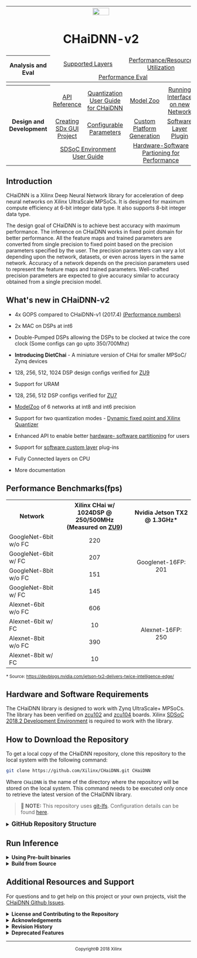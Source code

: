 <table style="width:100%">
<tr>
<th width="100%" colspan="6"><img src="https://www.xilinx.com/content/dam/xilinx/imgs/press/media-kits/corporate/xilinx-logo.png" width="30%"/><h1>CHaiDNN-v2</h2>
</th>
</tr>
  <tr>
    <th rowspan="6" width="17%">Analysis and Eval</th>
   </tr>
<tr>
	<td align="center" colspan="2"><a href="./docs/SUPPORTED_LAYERS.md">Supported Layers</a></td>
	<td align="center" colspan="2"><a href="./docs/PERFORMANCE_SNAPSHOT.md">Performance/Resource Utilization</a></td>
</tr>
  <tr></tr>
<tr>
	<td align="center" colspan="4"><a href="./docs/PERFORMANCE_EVAL.md">Performance Eval</a></td>	
</tr>
<tr></tr>
    <tr></tr>
  <tr><th colspan="6"></th></tr>

  <tr></tr>
  <tr>
     <th rowspan="7" width="17%">Design and Development</th>
   </tr>

<tr>
	<td  align="center"><a href="./docs/API.md">API Reference</a></td>
	<td  align="center"><a href="./docs/QUANTIZATION.md">Quantization User Guide for CHaiDNN</a></td>
	<td  align="center"><a href="./docs/MODELZOO.md">Model Zoo</a></td>
	<td  align="center"><a href="./docs/RUN_NEW_NETWORK.md">Running Interface on new Network</a></td>
</tr>
  <tr></tr>
<tr>
	<td  align="center"><a href="./docs/BUILD_USING_SDX_GUI.md">Creating SDx GUI Project</a></td>
	<td  align="center"><a href="./docs/CONFIGURABLE_PARAMS.md">Configurable Parameters</a></td>
	<td  align="center"><a href="./docs/CUSTOM_PLATFORM_GEN.md">Custom Platform Generation</a></td>
	<td  align="center"><a href="./docs/SOFTWARE_LAYER_PLUGIN.md">Software Layer Plugin</a></td>
</tr>
  <tr></tr>
<tr>
	<td  align="center" colspan="2"><a href="https://www.xilinx.com/support/documentation/sw_manuals/xilinx2017_4/ug1027-sdsoc-user-guide.pdf">SDSoC Environment User Guide</a></td>	
	<td align="center" colspan="2"><a href="./docs/HW_SW_PARTITIONING.md">Hardware-Software Partioning for Performance</a></td>

</tr>  
</table>

## Introduction

CHaiDNN is a Xilinx Deep Neural Network library for acceleration of deep neural networks on Xilinx UltraScale MPSoCs. It is designed for maximum compute efficiency at 6-bit integer data type. It also supports 8-bit integer data type.

The design goal of CHaiDNN is to achieve best accuracy with maximum performance. The inference on CHaiDNN works in fixed point domain for better performance. All the feature maps and trained parameters are converted from single precision to fixed point based on the precision parameters specified by the user. The precision parameters can vary a lot depending upon the network, datasets, or even across layers in the same network. Accuracy of a network depends on the precision parameters used to represent the feature maps and trained parameters. Well-crafted precision parameters are expected to give accuracy similar to accuracy obtained from a single precision model.

## What's new in CHaiDNN-v2


- 4x GOPS compared to CHaiDNN-v1 (2017.4) [(Performance numbers)](./docs/PERFORMANCE_SNAPSHOT.md)

- 2x MAC on DSPs at int6

- Double-Pumped DSPs allowing the DSPs to be clocked at twice the core clock (Some configs can go upto 350/700Mhz)

- **Introducing DietChai** - A miniature version of CHai for smaller MPSoC/ Zynq devices

- 128, 256, 512, 1024 DSP design configs verified for [ZU9](https://www.xilinx.com/products/boards-and-kits/zcu102.html)

- Support for URAM

- 128, 256, 512 DSP configs verified for [ZU7](https://www.xilinx.com/products/boards-and-kits/zcu104.html)

- [ModelZoo](./docs/MODELZOO.md) of 6 networks at int8 and int6 precision

- Support for two quantization modes - [Dynamic fixed point and Xilinx Quantizer](./docs/QUANTIZATION.md)

- Enhanced API to enable better [hardware- software partitioning](./docs/HW_SW_PARTITIONING.md) for users

- Support for [software custom layer](./docs/SOFTWARE_LAYER_PLUGIN.md) plug-ins

- Fully Connected layers on CPU
- More documentation

## Performance Benchmarks(fps)

<table>
  <tr>
    <th>Network</th>
    <th>Xilinx CHai w/ 1024DSP @ 250/500MHz (Measured on <a href="https://www.xilinx.com/products/boards-and-kits/zcu104.html">ZU9</a>)</th>
    <th>Nvidia Jetson TX2 @ 1.3GHz*</th>
  </tr>
  <tr>
    <td>GoogleNet-6bit w/o FC</td>
    <td width="40%" align="center">220</td>
    <td rowspan="4" align="center">Googlenet-16FP: 201</td>
  </tr>
  <tr>
    <td>GoogleNet-6bit w/ FC</td>
    <td width="40%" align="center">207</td>

  </tr>
  <tr>
    <td>GoogleNet-8bit w/o FC </td>
    <td width="40%" align="center">151</td>

  </tr>
  <tr>
    <td>GoogleNet-8bit w/ FC</td>
    <td width="40%" align="center">145</td>

  </tr>


  <tr>
    <td>Alexnet-6bit w/o FC</td>
    <td width="40%" align="center">606</td>
    <td rowspan="4" align="center">Alexnet-16FP: 250</td>
  </tr>
  <tr>
    <td>Alexnet-6bit w/ FC</td>
    <td width="40%" align="center">10</td>

  </tr>
  <tr>
    <td>Alexnet-8bit w/o FC</td>
    <td width="40%" align="center">390</td>

  </tr>
  <tr>
    <td>Alexnet-8bit w/ FC</td>
    <td width="40%" align="center">10</td>

  </tr>
</table>

<sup>* Source: https://devblogs.nvidia.com/jetson-tx2-delivers-twice-intelligence-edge/</sup>

## Hardware and Software Requirements

The CHaiDNN library is designed to work with Zynq UltraScale+ MPSoCs. The library has been verified on [zcu102](https://www.xilinx.com/products/boards-and-kits/zcu102.html) and [zcu104](https://www.xilinx.com/products/boards-and-kits/zcu104.html) boards. Xilinx [SDSoC 2018.2 Development Environment](https://www.xilinx.com/support/download/index.html/content/xilinx/en/downloadNav/sdx-development-environments.html) is required to work with the library.


## How to Download the Repository

To get a local copy of the CHaiDNN repository, clone this repository to the local system with the following command:
``` sh
git clone https://github.com/Xilinx/CHaiDNN.git CHaiDNN
```
Where `CHaiDNN` is the name of the directory where the repository will be stored on the local system. This command needs to be executed only once to retrieve the latest version of the CHaiDNN library.

>**:pushpin: NOTE:** This repository uses [git-lfs](https://github.com/git-lfs/git-lfs/wiki/Installation). Configuration details can be found [here](https://help.github.com/articles/configuring-git-large-file-storage).


<details>
<summary><big><strong>GitHub Repository Structure</strong></big></summary>

```sh
CHaiDNN/
|
|-- CONTRIBUTING.md
|-- LICENSE
|-- README.md
|-- SD_Card
|   |-- lib
|   |-- cblas
|   |-- images
|   |-- opencv
|   |-- protobuf
|   |-- zcu102
|   `-- zcu104
|-- design
|   |-- build
|   |-- conv
|   |-- deconv
|   |-- pool
|   `-- wrapper
|-- docs
|   |-- API.md
|   |-- BUILD_USING_SDX_GUI.md
|   |-- CONFIGURABLE_PARAMS.md
|   |-- CUSTOM_PLATFORM_GEN.md
|   |-- HW_SW_PARTITIONING.md
|   |-- MODELZOO.md
|   |-- PERFORMANCE_SNAPSHOT.md
|   |-- QUANTIZATION.md
|   |-- RUN_NEW_NETWORK.md
|   |-- SOFTWARE_LAYER_PLUGIN.md
|   |-- SUPPORTED_LAYERS.md
|   `-- images
|-- software
|   |-- bufmgmt
|   |-- checkers
|   |-- common
|   |-- custom
|   |-- example
|   |-- imageread
|   |-- include
|   |-- init
|   |-- interface
|   |-- scheduler
|   |-- scripts
|   |-- swkernels
|   `-- xtract
`-- tools
    |-- SETUP_TOOLS.md
    `-- tools.zip

```
</details>

## Run Inference

<details>
<summary><strong>Using Pre-built binaries</strong></summary>
<a name="Pre-built"></a>

To run inference on example networks, follow these steps:
1. Download the example network [6-bit GoogleNet with Xilinx Quantization scheme](). More networks are available as part of the [ModelZoo](./MODELZOO.md).
1. Place the downloaded and unzipped contents at "`SD_Card/models`" directory. Create `SD_Card/models` directory if not present already.

1. Copy the required contents of "`SD_Card`" folder into a SD-Card.
	- opencv
	- protobuf
	- cblas
	- images
	- bit-stream, boot loader, lib & executables (either from `SD_Card/zcu102` or `SD_Card/zcu104`)
1. Insert the SD-Card and power ON the board.

	>**:pushpin: NOTE:**  A serial port emulator (Teraterm/Minicom) is required to interface the user commands to the board

1. Attach a USB-UART cable from the board to the host PC. Set the UART serial port to
	```
	Baud rate: 115200
	Data: 8 bit
	Parity: none
	Stop: 1 bit
	Flow control: none
	```
1. After boot sequence, set LD_LIBRARY_PATH env variable.
    ``` sh
    export OPENBLAS_NUM_THREADS=2
    export LD_LIBRARY_PATH=lib/:opencv/arm64/lib/:protobuf/arm64/lib:cblas/arm64/lib
    ```
1. Create a folder "`out`" inside the network directory to save the outputs
    	``` sh
       cd /mnt
       mkdir models/<network>/out
       ```
1. Execute "`*.elf`" file to run inference

    - The format for running these example networks is described below:
      ```sh
      ./<example network>.elf <quantization scheme> <bit width> <img1_path> <img2_path>
      ```
    - For GoogleNet 6-bit inference with Xilinx quantization scheme execute the following
      ```sh
      ./googlenet.elf Xilinx 6 images/camel.jpg images/goldfish.JPEG
      ```	  
1. Sync after execution		
	``` sh
	cd /
	sync
	umount /mnt
	```
1. Output will be written into text file inside respective output folders.
	```
	Ex : models/<network>/out
	```
>**:pushpin: NOTE:**  Failing to run `sync` might corrupt the file system and cause crash on subsequent runs.

>**:pushpin: NOTE:**  For running inference on a new network, please follow the instructions in [Run new Network using CHaiDNN](./RUN_NEW_NETWORK.md).

</details>

<details>
<summary><strong>Build from Source</strong></summary>

CHaiDNN can be built using Makefiles OR using SDx IDE. The below steps describe how to build CHaiDNN using Makefiles. For steps to build using SDx IDE, see the instructions in [Build using SDx IDE](./BUILD_USING_SDX_GUI.md).

<details>
<summary><strong>Build CHaiDNN Hardware</strong></summary>

Please follow the steps to build the design for zcu102 (ZU9 device based board)

1. Go to `CHaiDNN/design/build` folder.


1. Set SDx tool environment
   - For BASH:
	 ```sh
	 source <SDx Installation Dir>/installs/lin64/SDx/2018.2/settings64.sh
	 ```
   - For CSH
	 ```sh
	 source <SDx Installation Dir>/installs/lin64/SDx/2018.2/settings64.csh
	 ```
1. To build the design, run Makefile
	 ```sh
	 make ultraclean
	 make
	 ```

   >**:pushpin: NOTE:**  
   > - To build `DietChai`, run `make DIET_CHAI_Z=1`. This builds a design with 128 compute DSPs and 64-bit AXI interface. Run `make DIET_CHAI_ZUPLUS=1` to build a design with 128 compute DSPs and 128-bit AXI interface.
   > - To exclude deconv Kernel, set `DECONV_ENABLE=0` in Makefile. Default is `DECONV_ENABLE=1`.
   > - To exclude Pool Kernel, set `POOL_ENABLE=0` in Makefile. With this setting, Pooling functionality embedded in Convolution accelerator is used. Default is `POOL_ENABLE=1`.
   > - When building `DietChai`, do not change `POOL_ENABLE`, `DECONV_ENABLE` values in Makefile.

1. After the build is completed, copy the `libxlnxdnn.so` file and other build files (`BOOT.BIN`, `image.ub` and `_sds` directory) inside `build/sd_card` to `SD_Card` directory.
	 ```sh
	 make copy
	 ```
1. The hardware setup is now ready.
</details>

<details>
<summary><strong>Build CHaiDNN Software</strong></summary>

Follow the steps to compile the software stack.

1. Copy `libxlnxdnn.so` to `SD_Card/lib` directory. The `libxlnxdnn.so` file can be found in the `design/build/sd_card` directory once the HW build is finished. You can skip this step if have already copied the `libxlnxdnn.so` file to the suggested directory.

1. Set the SDx tool environment.
   - CSH
	 ```sh
	 source <SDx Installation Dir>/installs/lin64/SDx/2018.2/settings64.csh
	 ```     
   - BASH
	 ```sh
	 source <SDx Installation Dir>/installs/lin64/SDx/2018.2/settings64.sh
	 ```

1. Go to the `software` directory. This contains all the files to generate software libraries (.so).    
	 ```sh
	 cd <path to CHaiDNN>/software
	 ```

1. Go to `scripts` directory, open `Makefile` and update the `SDx_BUILD_PATH` variable. See example below.
	 ```
	 SDx_BUILD_PATH = <SDx Installation Dir>/installs/lin64/SDx/2018.2
	 ```

1. Now run the following commands.

	 ```sh
	 make ultraclean
	 make
	 ```

   >**:pushpin: NOTE:**  
   > - To build `DietChai`, run `make DIET_CHAI_Z=1`. This builds a design with 128 compute DSPs and 64-bit AXI interface. Run `make DIET_CHAI_ZUPLUS=1` to build a design with 128 compute DSPs and 128-bit AXI interface.
   > - To exclude deconv Kernel, set `DECONV_ENABLE=0` in Makefile. Default is `DECONV_ENABLE=1`.
   > - To exclude Pool Kernel, set `POOL_ENABLE=0` in Makefile. With this setting, Pooling functionality embedded in Convolution accelerator is used. Default is `POOL_ENABLE=1`.
   > - When building `DietChai`, do not change `POOL_ENABLE`, `DECONV_ENABLE` values in Makefile.

   >**:pushpin: NOTE:**  Ensure that the software and the hardware are build with the same settings.

1. Make will copy all executables to `SD_Card` directory and all `.so` files to `SD_Card/lib` directory.

1. Now, we are set to run inference. Follow the steps mentioned in "[run inference using pre-build binaries](./README.md#Pre-built)"
</details>
</details>


## Additional Resources and Support

For questions and to get help on this project or your own projects, visit the [CHaiDNN Github Issues](https://github.com/Xilinx/CHaiDNN/issues).

<details>
<summary><strong>License and Contributing to the Repository</strong></summary>
	
The source for this project is licensed under the [Apache License 2.0](./LICENSE)

To contribute to this project, follow the guidelines in the [Repository Contribution README](./CONTRIBUTING.md)
</details>
<details>
<summary><strong>Acknowledgements</strong></summary>

- [Xilinx Inc.](http://www.xilinx.com)
- [Caffe | Berkeley Vision and Learning Center](http://caffe.berkeleyvision.org/)
- [Protocol Buffers | Google](https://developers.google.com/protocol-buffers/)
- [CBLAS](http://www.openblas.net/)
- [OpenCV](https://opencv.org/)

</details>
<details>
<summary><strong>Revision History</strong></summary>

Date      | Readme Version | Release Notes			| Tool Version
----------|----------------|------------------------|-------------
Feb, 2018 | 1.0            | Initial Xilinx release | SDx-2017.4
June, 2018 | 2.0            | CHaiDNN-v2 | SDx-2018.2
</details>
<details>
<summary><strong>Deprecated Features</strong></summary>

- 16-bit activations
</details>

<hr/>
<p align="center"><sup>Copyright&copy; 2018 Xilinx</sup></p>
